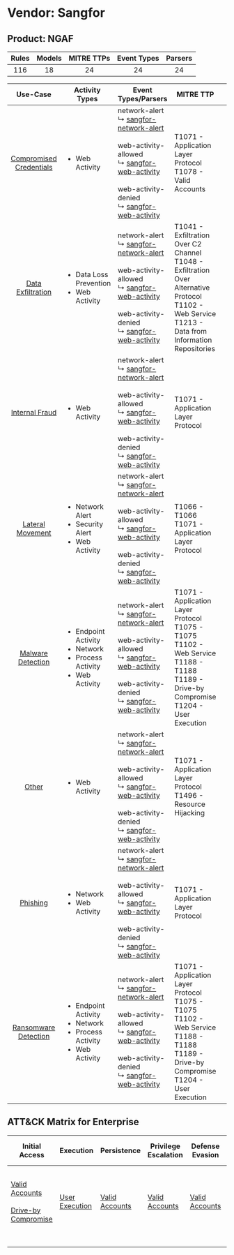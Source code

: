 Vendor: Sangfor
===============
Product: NGAF
-------------
| Rules | Models | MITRE TTPs | Event Types | Parsers |
|:-----:|:------:|:----------:|:-----------:|:-------:|
|  116  |   18   |     24     |     24      |   24    |

|                                 Use-Case                                  | Activity Types                                                                                    | Event Types/Parsers                                                                                                                                                                                                                                                                                                        | MITRE TTP                                                                                                                                                       | Content                                              |
|:-------------------------------------------------------------------------:| ------------------------------------------------------------------------------------------------- | -------------------------------------------------------------------------------------------------------------------------------------------------------------------------------------------------------------------------------------------------------------------------------------------------------------------------- | --------------------------------------------------------------------------------------------------------------------------------------------------------------- | ---------------------------------------------------- |
| [Compromised Credentials](../UseCases/usecase_compromised_credentials.md) | <ul><li>Web Activity</li></ul>                                                                    |  network-alert<br> ↳ [sangfor-network-alert](../Parsers/parserContent_sangfor-network-alert.md)<br><br> web-activity-allowed<br> ↳ [sangfor-web-activity](../Parsers/parserContent_sangfor-web-activity.md)<br><br> web-activity-denied<br> ↳ [sangfor-web-activity](../Parsers/parserContent_sangfor-web-activity.md)<br> | T1071 - Application Layer Protocol<br>T1078 - Valid Accounts<br>                                                                                                | <ul><li>11 Rules</li></ul><ul><li>1 Models</li></ul> |
|       [Data Exfiltration](../UseCases/usecase_data_exfiltration.md)       | <ul><li>Data Loss Prevention</li><li>Web Activity</li></ul>                                       |  network-alert<br> ↳ [sangfor-network-alert](../Parsers/parserContent_sangfor-network-alert.md)<br><br> web-activity-allowed<br> ↳ [sangfor-web-activity](../Parsers/parserContent_sangfor-web-activity.md)<br><br> web-activity-denied<br> ↳ [sangfor-web-activity](../Parsers/parserContent_sangfor-web-activity.md)<br> | T1041 - Exfiltration Over C2 Channel<br>T1048 - Exfiltration Over Alternative Protocol<br>T1102 - Web Service<br>T1213 - Data from Information Repositories<br> | <ul><li>3 Rules</li></ul>                            |
|          [Internal Fraud](../UseCases/usecase_internal_fraud.md)          | <ul><li>Web Activity</li></ul>                                                                    |  network-alert<br> ↳ [sangfor-network-alert](../Parsers/parserContent_sangfor-network-alert.md)<br><br> web-activity-allowed<br> ↳ [sangfor-web-activity](../Parsers/parserContent_sangfor-web-activity.md)<br><br> web-activity-denied<br> ↳ [sangfor-web-activity](../Parsers/parserContent_sangfor-web-activity.md)<br> | T1071 - Application Layer Protocol<br>                                                                                                                          | <ul><li>3 Rules</li></ul><ul><li>2 Models</li></ul>  |
|        [Lateral Movement](../UseCases/usecase_lateral_movement.md)        | <ul><li>Network Alert</li><li>Security Alert</li><li>Web Activity</li></ul>                       |  network-alert<br> ↳ [sangfor-network-alert](../Parsers/parserContent_sangfor-network-alert.md)<br><br> web-activity-allowed<br> ↳ [sangfor-web-activity](../Parsers/parserContent_sangfor-web-activity.md)<br><br> web-activity-denied<br> ↳ [sangfor-web-activity](../Parsers/parserContent_sangfor-web-activity.md)<br> | T1066 - T1066<br>T1071 - Application Layer Protocol<br>                                                                                                         | <ul><li>10 Rules</li></ul><ul><li>6 Models</li></ul> |
|       [Malware Detection](../UseCases/usecase_malware_detection.md)       | <ul><li>Endpoint Activity</li><li>Network</li><li>Process Activity</li><li>Web Activity</li></ul> |  network-alert<br> ↳ [sangfor-network-alert](../Parsers/parserContent_sangfor-network-alert.md)<br><br> web-activity-allowed<br> ↳ [sangfor-web-activity](../Parsers/parserContent_sangfor-web-activity.md)<br><br> web-activity-denied<br> ↳ [sangfor-web-activity](../Parsers/parserContent_sangfor-web-activity.md)<br> | T1071 - Application Layer Protocol<br>T1075 - T1075<br>T1102 - Web Service<br>T1188 - T1188<br>T1189 - Drive-by Compromise<br>T1204 - User Execution<br>        | <ul><li>40 Rules</li></ul><ul><li>5 Models</li></ul> |
|                   [Other](../UseCases/usecase_other.md)                   | <ul><li>Web Activity</li></ul>                                                                    |  network-alert<br> ↳ [sangfor-network-alert](../Parsers/parserContent_sangfor-network-alert.md)<br><br> web-activity-allowed<br> ↳ [sangfor-web-activity](../Parsers/parserContent_sangfor-web-activity.md)<br><br> web-activity-denied<br> ↳ [sangfor-web-activity](../Parsers/parserContent_sangfor-web-activity.md)<br> | T1071 - Application Layer Protocol<br>T1496 - Resource Hijacking<br>                                                                                            | <ul><li>2 Rules</li></ul>                            |
|                [Phishing](../UseCases/usecase_phishing.md)                | <ul><li>Network</li><li>Web Activity</li></ul>                                                    |  network-alert<br> ↳ [sangfor-network-alert](../Parsers/parserContent_sangfor-network-alert.md)<br><br> web-activity-allowed<br> ↳ [sangfor-web-activity](../Parsers/parserContent_sangfor-web-activity.md)<br><br> web-activity-denied<br> ↳ [sangfor-web-activity](../Parsers/parserContent_sangfor-web-activity.md)<br> | T1071 - Application Layer Protocol<br>                                                                                                                          | <ul><li>8 Rules</li></ul>                            |
|    [Ransomware Detection](../UseCases/usecase_ransomware_detection.md)    | <ul><li>Endpoint Activity</li><li>Network</li><li>Process Activity</li><li>Web Activity</li></ul> |  network-alert<br> ↳ [sangfor-network-alert](../Parsers/parserContent_sangfor-network-alert.md)<br><br> web-activity-allowed<br> ↳ [sangfor-web-activity](../Parsers/parserContent_sangfor-web-activity.md)<br><br> web-activity-denied<br> ↳ [sangfor-web-activity](../Parsers/parserContent_sangfor-web-activity.md)<br> | T1071 - Application Layer Protocol<br>T1075 - T1075<br>T1102 - Web Service<br>T1188 - T1188<br>T1189 - Drive-by Compromise<br>T1204 - User Execution<br>        | <ul><li>39 Rules</li></ul><ul><li>4 Models</li></ul> |

ATT&CK Matrix for Enterprise
----------------------------
| Initial Access                                                                                                                              | Execution                                                           | Persistence                                                         | Privilege Escalation                                                | Defense Evasion                                                     | Credential Access | Discovery | Lateral Movement | Collection                                                                              | Command and Control                                                                                                                             | Exfiltration                                                                                                                                                                 | Impact                                                                  |
| ------------------------------------------------------------------------------------------------------------------------------------------- | ------------------------------------------------------------------- | ------------------------------------------------------------------- | ------------------------------------------------------------------- | ------------------------------------------------------------------- | ----------------- | --------- | ---------------- | --------------------------------------------------------------------------------------- | ----------------------------------------------------------------------------------------------------------------------------------------------- | ---------------------------------------------------------------------------------------------------------------------------------------------------------------------------- | ----------------------------------------------------------------------- |
| [Valid Accounts](https://attack.mitre.org/techniques/T1078)<br><br>[Drive-by Compromise](https://attack.mitre.org/techniques/T1189)<br><br> | [User Execution](https://attack.mitre.org/techniques/T1204)<br><br> | [Valid Accounts](https://attack.mitre.org/techniques/T1078)<br><br> | [Valid Accounts](https://attack.mitre.org/techniques/T1078)<br><br> | [Valid Accounts](https://attack.mitre.org/techniques/T1078)<br><br> |                   |           |                  | [Data from Information Repositories](https://attack.mitre.org/techniques/T1213)<br><br> | [Web Service](https://attack.mitre.org/techniques/T1102)<br><br>[Application Layer Protocol](https://attack.mitre.org/techniques/T1071)<br><br> | [Exfiltration Over Alternative Protocol](https://attack.mitre.org/techniques/T1048)<br><br>[Exfiltration Over C2 Channel](https://attack.mitre.org/techniques/T1041)<br><br> | [Resource Hijacking](https://attack.mitre.org/techniques/T1496)<br><br> |